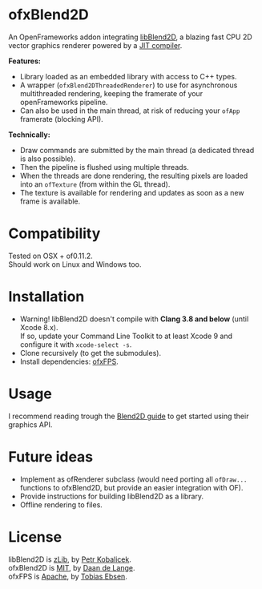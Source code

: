 # ofxBlend2D

An OpenFrameworks addon integrating [libBlend2D](https://blend2d.com/), a blazing fast CPU 2D vector graphics renderer powered by a [JIT compiler](https://en.wikipedia.org/wiki/Just-in-time_compilation).

**Features:**  
- Library loaded as an embedded library with access to C++ types.
- A wrapper (`ofxBlend2DThreadedRenderer`) to use for asynchronous multithreaded rendering, keeping the framerate of your openFrameworks pipeline.
- Can also be used in the main thread, at risk of reducing your `ofApp` framerate (blocking API).

**Technically:**  
- Draw commands are submitted by the main thread (a dedicated thread is also possible).
- Then the pipeline is flushed using multiple threads.
- When the threads are done rendering, the resulting pixels are loaded into an `ofTexture` (from within the GL thread).
- The texture is available for rendering and updates as soon as a new frame is available.

# Compatibility
Tested on OSX + of0.11.2.  
Should work on Linux and Windows too.

# Installation
- Warning! libBlend2D doesn't compile with **Clang 3.8 and below** (until Xcode 8.x).  
  If so, update your Command Line Toolkit to at least Xcode 9 and configure it with `xcode-select -s`.
- Clone recursively (to get the submodules).
- Install dependencies: [ofxFPS](https://github.com/tobiasebsen/ofxFps).

# Usage
I recommend reading trough the [Blend2D guide](https://blend2d.com/doc/getting-started.html) to get started using their graphics API.

# Future ideas
- Implement as ofRenderer subclass (would need porting all `ofDraw...` functions to ofxBlend2D, but provide an easier integration with OF).
- Provide instructions for building libBlend2D as a library.
- Offline rendering to files.

# License
libBlend2D is [zLib](https://github.com/blend2d/blend2d/blob/master/LICENSE.md), by [Petr Kobalicek](https://kobalicek.com).  
ofxBlend2D is [MIT](https://github.com/daandelange/ofxBlend2D/blob/master/LICENSE.md), by [Daan de Lange](https://daandelange.com/).  
ofxFPS is [Apache](https://github.com/tobiasebsen/ofxFps/blob/master/LICENSE), by [Tobias Ebsen](https://github.com/tobiasebsen).
